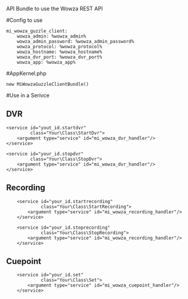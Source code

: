 API Bundle to use the Wowza REST API

#Config to use 

    mi_wowza_guzzle_client:
        wowza_admin: %wowza_admin%
        wowza_admin_password: %wowza_admin_password%
        wowza_protocol: %wowza_protocol%
        wowza_hostname: %wowza_hostname%
        wowza_dvr_port: %wowza_dvr_port%
        wowza_app: %wowza_app%

#AppKernel.php

    new MiWowzaGuzzleClientBundle()
    
#Use in a Serivce

## DVR
    
    <service id="yout_id.startdvr"
             class="Your\Class\StartDvr">
        <argument type="service" id="mi_wowza_dvr_handler"/>
    </service>

    <service id="your_id.stopdvr"
             class="Your\Class\StopDvr">
        <argument type="service" id="mi_wowza_dvr_handler"/>
    </service>

## Recording

        <service id="your_id.startrecording"
                 class="Your\Class\StartRecording">
            <argument type="service" id="mi_wowza_recording_handler"/>
        </service>

        <service id="your_id.stoprecording"
                 class="Your\Class\StopRecording">
            <argument type="service" id="mi_wowza_recording_handler"/>
        </service>

## Cuepoint

        <service id="your_id.set"
                 class="Your\Class\Set">
            <argument type="service" id="mi_wowza_cuepoint_handler"/>
        </service>